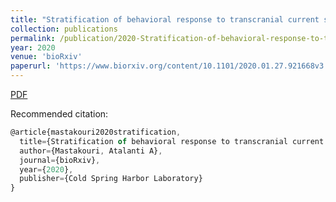 ```yaml
---
title: "Stratification of behavioral response to transcranial current stimulation by resting-state electrophysiology"
collection: publications
permalink: /publication/2020-Stratification-of-behavioral-response-to-transcranial-current-stimulation-by-resting-state-electrophysiology
year: 2020
venue: 'bioRxiv'
paperurl: 'https://www.biorxiv.org/content/10.1101/2020.01.27.921668v3'
---
```


[PDF](https://www.biorxiv.org/content/10.1101/2020.01.27.921668v3.full.pdf)

Recommended citation:  
```Javascript
@article{mastakouri2020stratification,
  title={Stratification of behavioral response to transcranial current stimulation by resting-state electrophysiology},
  author={Mastakouri, Atalanti A},
  journal={bioRxiv},
  year={2020},
  publisher={Cold Spring Harbor Laboratory}
}


```

